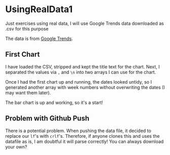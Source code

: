 # UsingRealData1
Just exercises using real data, I will use Google Trends data downloaded as .csv for this purpose

The data is from [Google Trends](https://trends.google.com/trends/explore?geo=GB&q=paddlesports). 

## First Chart

I have loaded the CSV, stripped and kept the title text for the chart. Next, I separated the values via `,` and `\n` into two arrays I can use for the chart.

Once I had the first chart up and running, the dates looked untidy, so I generated another array with week numbers without overwriting the dates (I may want them later).

The bar chart is up and working, so it's a start!

## Problem with Github Push

There is a potential problem. When pushing the data file, it decided to replace our `lf`'s with `crlf`'s. Therefore, if anyone clones this and uses the datafile as is, I am doubtful it will parse correctly! You can always download your own?  
